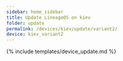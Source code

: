 ```yaml
---
sidebar: home_sidebar
title: Update LineageOS on kiev
folder: update
permalink: /devices/kiev/update/variant2/
device: kiev_variant2
---
```

{% include templates/device_update.md %}
